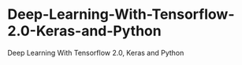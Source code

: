 # Deep-Learning-With-Tensorflow-2.0-Keras-and-Python


Deep Learning With Tensorflow 2.0, Keras and Python
